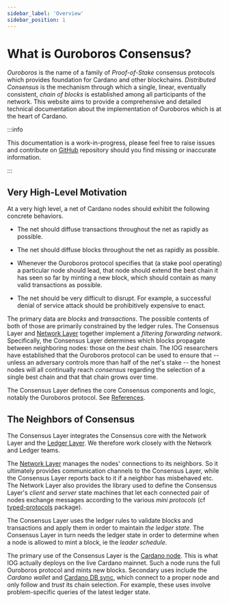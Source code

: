 ```yaml
---
sidebar_label: 'Overview'
sidebar_position: 1
---
```


# What is Ouroboros Consensus?

_Ouroboros_ is the name of a family of _Proof-of-Stake_ consensus protocols which provides foundation for Cardano and other blockchains. _Distributed Consensus_ is the mechanism through which a single, linear, eventually consistent, _chain of blocks_ is established among all participants of the network.  This
website aims to provide a comprehensive and detailed technical
documentation about the implementation of Ouroboros which is at the
heart of Cardano.


:::info

This documentation is a work-in-progress, please feel free to raise
issues and contribute on
[GitHub](https://github.com/IntersectMBO/ouroboros-consensus)
repository should you find missing or inaccurate information.

:::

## Very High-Level Motivation

At a very high level, a net of Cardano nodes should exhibit the following
concrete behaviors.

  * The net should diffuse transactions throughout the net as rapidly as
    possible.

  * The net should diffuse blocks throughout the net as rapidly as possible.

  * Whenever the Ouroboros protocol specifies that (a stake pool operating) a
    particular node should lead, that node should extend the best chain it has
    seen so far by minting a new block, which should contain as many valid
    transactions as possible.

  * The net should be very difficult to disrupt. For example, a successful
    denial of service attack should be prohibitively expensive to enact.

The primary data are _blocks_ and _transactions_. The possible contents of both
of those are primarily constrained by the ledger rules. The Consensus Layer and
[Network Layer](https://github.com/IntersectMBO/ouroboros-network) together
implement a _filtering forwarding network_. Specifically, the Consensus Layer
determines which blocks propagate between neighboring nodes: those on the _best_
chain. The IOG researchers have established that the Ouroboros protocol can be
used to ensure that -- unless an adversary controls more than half of the net's
stake -- the honest nodes will all continually reach _consensus_ regarding the
selection of a single best chain and that that chain grows over time.

The Consensus Layer defines the core Consensus components and logic, notably the
Ouroboros protocol. See [References](References).

## The Neighbors of Consensus

The Consensus Layer integrates the Consensus core with the Network Layer and the
[Ledger Layer](https://github.com/IntersectMBO/cardano-ledger). We therefore work closely with the Network
and Ledger teams.

The [Network Layer](https://github.com/IntersectMBO/ouroboros-network) manages the nodes' connections to its
neighbors. So it ultimately provides communication channels to the Consensus
Layer, while the Consensus Layer reports back to it if a neighbor has misbehaved
etc. The Network Layer also provides the library used to define the Consensus
Layer's _client_ and _server_ state machines that let each connected pair of
nodes exchange messages according to the various _mini protocols_ (cf
[typed-protocols](https://github.com/IntersectMBO/typed-protocols) package).

The Consensus Layer uses the ledger rules to validate blocks and transactions
and apply them in order to maintain _the ledger state_. The Consensus Layer in
turn needs the ledger state in order to determine when a node is allowed to mint
a block, ie the _leader schedule_.

The primary use of the Consensus Layer is the [Cardano node](https://github.com/IntersectMBO/cardano-node). This
is what IOG actually deploys on the live Cardano mainnet. Such a node runs the
full Ouroboros protocol and mints new blocks. Secondary uses include the
_Cardano wallet_ and [Cardano DB sync](https://github.com/IntersectMBO/cardano-db-sync), which
connect to a proper node and only follow and _trust_ its chain selection. For
example, these uses involve problem-specific queries of the latest ledger state.
